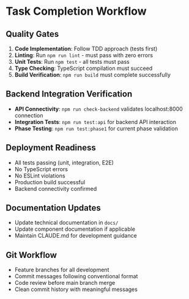 # Task Completion Workflow

## Quality Gates
1. **Code Implementation**: Follow TDD approach (tests first)
2. **Linting**: Run `npm run lint` - must pass with zero errors
3. **Unit Tests**: Run `npm test` - all tests must pass
4. **Type Checking**: TypeScript compilation must succeed
5. **Build Verification**: `npm run build` must complete successfully

## Backend Integration Verification
- **API Connectivity**: `npm run check-backend` validates localhost:8000 connection
- **Integration Tests**: `npm run test:api` for backend API interaction
- **Phase Testing**: `npm run test:phase1` for current phase validation

## Deployment Readiness
- All tests passing (unit, integration, E2E)
- No TypeScript errors
- No ESLint violations  
- Production build successful
- Backend connectivity confirmed

## Documentation Updates
- Update technical documentation in `docs/`
- Update component documentation if applicable
- Maintain CLAUDE.md for development guidance

## Git Workflow
- Feature branches for all development
- Commit messages following conventional format
- Code review before main branch merge
- Clean commit history with meaningful messages